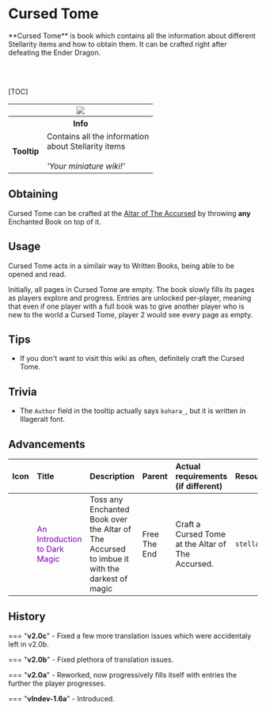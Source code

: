 # Cursed Tome

<div class="result kohara-infobox-grid" markdown>
<div markdown class="kohara-infobox-text">
**Cursed Tome** is book which contains all the information about different Stellarity items and how to obtain them. It can be crafted right after defeating the Ender Dragon.

<br><br>

[TOC]

</div>
<div class="kohara-infobox-table">
  <table id="kohara-infobox--item">
	<tr>
		<th colspan="2" class="kohara-infobox--top-image"><img src="../../assets/items/cursed_tome.png"></th>
	</tr>
	<tr>
		<th colspan="2">Info</th>
	</tr>
	<tr>
		<td><b>Tooltip</b></td>
		<td>
		Contains all the information
		<br>
		about Stellarity items
		<br><br>
		<i>'Your miniature wiki!'</i>
		</td>
	</tr>
</table>
</div>
</div>

## Obtaining
Cursed Tome can be crafted at the [Altar of The Accursed](../mechanics/altar_of_the_accursed) by throwing **any** <i class="icon-minecraft icon-minecraft-enchanted-book"></i>Enchanted Book on top of it.

## Usage
Cursed Tome acts in a similair way to <i class="icon-minecraft icon-minecraft-written-book"></i>Written Books, being able to be opened and read.

Initially, all pages in Cursed Tome are empty. The book slowly fills its pages as players explore and progress. Entries are unlocked per-player, meaning that even if one player with a full book was to give another player who is new to the world a Cursed Tome, player 2 would see every page as empty.

## Tips
- If you don't want to visit this wiki as often, definitely craft the Cursed Tome.

## Trivia
- The `Author` field in the tooltip actually says `kohara_`, but it is written in Illageralt font.

## Advancements
| Icon | Title | Description | Parent | Actual requirements (if different) | Resource Location |
| :--- | :--- | :--- | :--- | :--- | :--- |
| <div class="adv-div"><i class="adv adv-goal"></i><i class="icon-adv icon-stellarity icon-stellarity-cursed-tome"></i></div> | <span style="color: #8000B8;">An Introduction to Dark Magic</span> | Toss any Enchanted Book over the Altar of The Accursed to imbue it with the darkest of magic | Free The End | Craft a Cursed Tome at the Altar of The Accursed. | `stellarity:aota/an_introduction_to_dark_magic` |

## History
=== "**v2.0c**"
	- Fixed a few more translation issues which were accidentaly left in v2.0b.

=== "**v2.0b**"
	- Fixed plethora of translation issues.

=== "**v2.0a**"
	- Reworked, now progressively fills itself with entries the further the player progresses.

=== "**vIndev-1.6a**"
	- Introduced.

[^1]: [Kaliyah](https://robloxbedwars.fandom.com/wiki/Kaliyah) kit on Roblox Bedwars Wiki
[^2]: [Roblox BedWars](https://www.roblox.com/games/6872265039/)
[^3]: [S.D.M.G.](https://terraria.wiki.gg/wiki/S.D.M.G.) on Terraria Wiki

